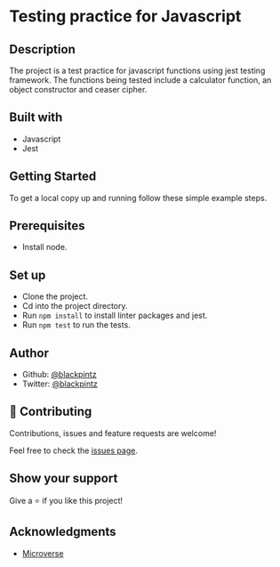 # Testing practice for Javascript

## Description

The project is a test practice for javascript functions using jest testing framework. The functions being tested include a calculator function, an object constructor and ceaser cipher.


## Built with

- Javascript
- Jest


## Getting Started

To get a local copy up and running follow these simple example steps.

## Prerequisites

- Install node.

## Set up

- Clone the project.
- Cd into the project directory.
- Run ```npm install``` to install linter packages and jest.
- Run ```npm test``` to run the tests.



## Author

- Github: [@blackpintz](https://github.com/blackpintz)
- Twitter: [@blackpintz](https://twitter.com/blackpintz)


## 🤝 Contributing

Contributions, issues and feature requests are welcome!

Feel free to check the [issues page](https://github.com/blackpintz/js-test-practice/issues).

## Show your support

Give a ⭐️ if you like this project!

## Acknowledgments

- [Microverse](https://www.microverse.org/)





